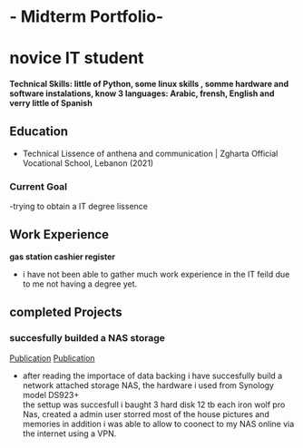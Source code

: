 # - Midterm Portfolio-
#  novice IT student 

#### Technical Skills: little of Python, some linux skills , somme hardware and software instalations, know 3 languages: Arabic, frensh, English and verry little of Spanish

## Education
- Technical Lissence of anthena and communication | Zgharta Official Vocational School, Lebanon (2021)							       		

### Current Goal
-trying to obtain a IT degree lissence 

## Work Experience
**gas station cashier register**
- i have not been able to gather much work experience in the IT feild due to me not having a degree yet.

## completed Projects
### succesfully builded a NAS storage 
[Publication](https://www.synology.com/en-us/)
[Publication](https://www.seagate.com/products/nas-drives/ironwolf-pro-hard-drive/)
- after reading the importace of data backing i have succesfully build a network attached storage NAS, the hardware i used from Synology model DS923+   
  the settup was succesfull i baught 3 hard disk 12 tb each iron wolf pro Nas, created a admin user storred most of the house pictures and memories in addition i was able to   allow to coonect to my NAS online via the internet using a VPN.
  
